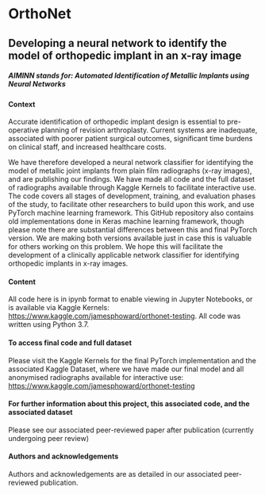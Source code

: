 # OrthoNet
## Developing a neural network to identify the model of orthopedic implant in an x-ray image
##### AIMINN stands for: Automated Identification of Metallic Implants using Neural Networks

#### Context

Accurate identification of orthopedic implant design is essential to pre-operative planning of revision arthroplasty. Current systems are inadequate, associated with poorer patient surgical outcomes, significant time burdens on clinical staff, and increased healthcare costs.

We have therefore developed a neural network classifier for identifying the model of metallic joint implants from plain film radiographs (x-ray images), and are publishing our findings. We have made all code and the full dataset of radiographs available through Kaggle Kernels to facilitate interactive use. The code covers all stages of development, training, and evaluation phases of the study, to facilitate other researchers to build upon this work, and use PyTorch machine learning framework. This GitHub repository also contains old implementations done in Keras machine learning framework, though please note there are substantial differences between this and final PyTorch version. We are making both versions available just in case this is valuable for others working on this problem.  We hope this will facilitate the development of a clinically applicable network classifier for identifying orthopedic implants in x-ray images.

#### Content

All code here is in ipynb format to enable viewing in Jupyter Notebooks, or is available via Kaggle Kernels: https://www.kaggle.com/jamesphoward/orthonet-testing. All code was written using Python 3.7.

#### To access final code and full dataset

Please visit the Kaggle Kernels for the final PyTorch implementation and the associated Kaggle Dataset, where we have made our final model and all anonymised radiographs available for interactive use: https://www.kaggle.com/jamesphoward/orthonet-testing

#### For further information about this project, this associated code, and the associated dataset

Please see our associated peer-reviewed paper after publication (currently undergoing peer review)

#### Authors and acknowledgements

Authors and acknowledgements are as detailed in our associated peer-reviewed publication.
